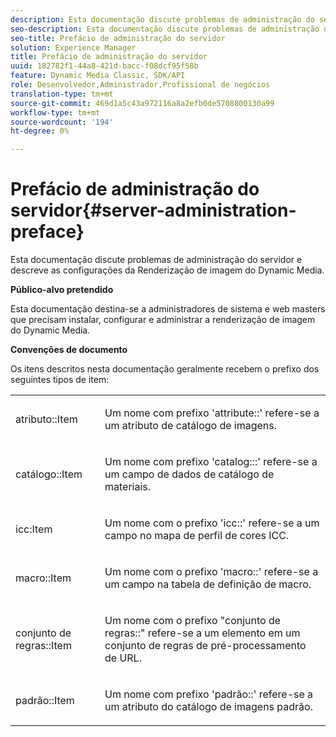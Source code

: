 ```yaml
---
description: Esta documentação discute problemas de administração do servidor e descreve as configurações da Renderização de imagem do Dynamic Media.
seo-description: Esta documentação discute problemas de administração do servidor e descreve as configurações da Renderização de imagem do Dynamic Media.
seo-title: Prefácio de administração do servidor
solution: Experience Manager
title: Prefácio de administração do servidor
uuid: 182782f1-44a8-421d-bacc-f08dcf95f58b
feature: Dynamic Media Classic, SDK/API
role: Desenvolvedor,Administrador,Profissional de negócios
translation-type: tm+mt
source-git-commit: 469d1a5c43a972116a8a2efb0de5708800130a99
workflow-type: tm+mt
source-wordcount: '194'
ht-degree: 0%

---
```



# Prefácio de administração do servidor{#server-administration-preface}

Esta documentação discute problemas de administração do servidor e descreve as configurações da Renderização de imagem do Dynamic Media.

**Público-alvo pretendido**

Esta documentação destina-se a administradores de sistema e web masters que precisam instalar, configurar e administrar a renderização de imagem do Dynamic Media.

**Convenções de documento**

Os itens descritos nesta documentação geralmente recebem o prefixo dos seguintes tipos de item:

<table id="simpletable_E96BA470B3CE4266A9E6ED0440A56C40"> 
 <tr class="strow"> 
  <td class="stentry"> <p>atributo::Item </p></td> 
  <td class="stentry"> <p>Um nome com prefixo 'attribute::' refere-se a um atributo de catálogo de imagens. </p></td> 
 </tr> 
 <tr class="strow"> 
  <td class="stentry"> <p>catálogo::Item </p></td> 
  <td class="stentry"> <p>Um nome com prefixo 'catalog:::' refere-se a um campo de dados de catálogo de materiais. </p></td> 
 </tr> 
 <tr class="strow"> 
  <td class="stentry"> <p>icc:Item </p></td> 
  <td class="stentry"> <p>Um nome com o prefixo 'icc::' refere-se a um campo no mapa de perfil de cores ICC. </p></td> 
 </tr> 
 <tr class="strow"> 
  <td class="stentry"> <p>macro::Item </p></td> 
  <td class="stentry"> <p>Um nome com o prefixo 'macro::' refere-se a um campo na tabela de definição de macro. </p></td> 
 </tr> 
 <tr class="strow"> 
  <td class="stentry"> <p>conjunto de regras::Item </p></td> 
  <td class="stentry"> <p>Um nome com o prefixo "conjunto de regras::" refere-se a um elemento em um conjunto de regras de pré-processamento de URL. </p></td> 
 </tr> 
 <tr class="strow"> 
  <td class="stentry"> <p>padrão::Item </p></td> 
  <td class="stentry"> <p>Um nome com prefixo 'padrão::' refere-se a um atributo do catálogo de imagens padrão. </p></td> 
 </tr> 
</table>

